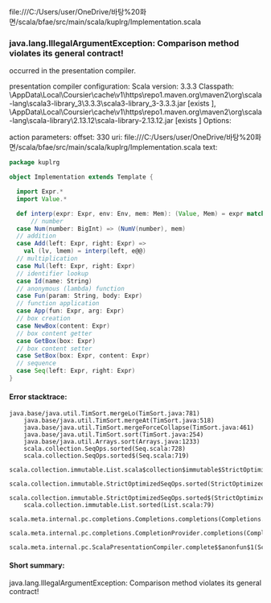 file:///C:/Users/user/OneDrive/바탕%20화면/scala/bfae/src/main/scala/kuplrg/Implementation.scala
### java.lang.IllegalArgumentException: Comparison method violates its general contract!

occurred in the presentation compiler.

presentation compiler configuration:
Scala version: 3.3.3
Classpath:
<HOME>\AppData\Local\Coursier\cache\v1\https\repo1.maven.org\maven2\org\scala-lang\scala3-library_3\3.3.3\scala3-library_3-3.3.3.jar [exists ], <HOME>\AppData\Local\Coursier\cache\v1\https\repo1.maven.org\maven2\org\scala-lang\scala-library\2.13.12\scala-library-2.13.12.jar [exists ]
Options:



action parameters:
offset: 330
uri: file:///C:/Users/user/OneDrive/바탕%20화면/scala/bfae/src/main/scala/kuplrg/Implementation.scala
text:
```scala
package kuplrg

object Implementation extends Template {

  import Expr.*
  import Value.*

  def interp(expr: Expr, env: Env, mem: Mem): (Value, Mem) = expr match
      // number
  case Num(number: BigInt) => (NumV(number), mem)
  // addition
  case Add(left: Expr, right: Expr) =>
    val (lv, lmem) = interp(left, e@@)
  // multiplication
  case Mul(left: Expr, right: Expr)
  // identifier lookup
  case Id(name: String)
  // anonymous (lambda) function
  case Fun(param: String, body: Expr)
  // function application
  case App(fun: Expr, arg: Expr)
  // box creation
  case NewBox(content: Expr)
  // box content getter
  case GetBox(box: Expr)
  // box content setter
  case SetBox(box: Expr, content: Expr)
  // sequence
  case Seq(left: Expr, right: Expr)
}

```



#### Error stacktrace:

```
java.base/java.util.TimSort.mergeLo(TimSort.java:781)
	java.base/java.util.TimSort.mergeAt(TimSort.java:518)
	java.base/java.util.TimSort.mergeForceCollapse(TimSort.java:461)
	java.base/java.util.TimSort.sort(TimSort.java:254)
	java.base/java.util.Arrays.sort(Arrays.java:1233)
	scala.collection.SeqOps.sorted(Seq.scala:728)
	scala.collection.SeqOps.sorted$(Seq.scala:719)
	scala.collection.immutable.List.scala$collection$immutable$StrictOptimizedSeqOps$$super$sorted(List.scala:79)
	scala.collection.immutable.StrictOptimizedSeqOps.sorted(StrictOptimizedSeqOps.scala:78)
	scala.collection.immutable.StrictOptimizedSeqOps.sorted$(StrictOptimizedSeqOps.scala:78)
	scala.collection.immutable.List.sorted(List.scala:79)
	scala.meta.internal.pc.completions.Completions.completions(Completions.scala:211)
	scala.meta.internal.pc.completions.CompletionProvider.completions(CompletionProvider.scala:89)
	scala.meta.internal.pc.ScalaPresentationCompiler.complete$$anonfun$1(ScalaPresentationCompiler.scala:155)
```
#### Short summary: 

java.lang.IllegalArgumentException: Comparison method violates its general contract!